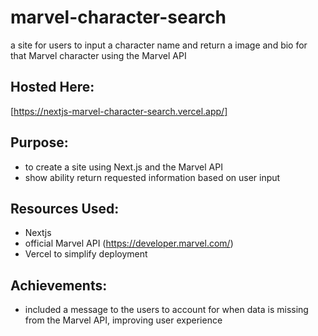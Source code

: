 # marvel-character-search

a site for users to input a character name and return a image and bio for that Marvel character using the Marvel API

## Hosted Here:
[https://nextjs-marvel-character-search.vercel.app/]

## Purpose:

- to create a site using Next.js and the Marvel API
- show ability return requested information based on user input

## Resources Used:

- Nextjs
- official Marvel API (https://developer.marvel.com/)
- Vercel to simplify deployment

## Achievements: 

- included a message to the users to account for when data is missing from the Marvel API, improving user experience
